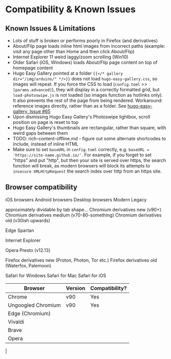 # Compatibility & Known Issues

## Known Issues & Limitations
- Lots of stuff is broken or performs poorly in Firefox (and derivatives)
- About/Flip page loads inline html images from incorrect paths (example: visit any page other than Home and then click About/Flip)
- Internet Explorer 11 weird laggy/zoom scrolling (Win10)
- Older Safari (iOS, Windows) loads About/Flip page content on top of homepage content
- Hugo Easy Gallery pointed at a folder `{{</* gallery dir="/img/arduino/" */>}}` does not load `hugo-easy-gallery.css`, so images will repeat. If you force the CSS to load (`config.toml` >> `[params.advanced]`), they will display in a correctly formatted grid, but `load-photoswipe.js` is not loaded (so images function as hotlinks only). It also prevents the rest of the page from being rendered. Workaround: reference images directly, rather than as a folder. See [hugo-easy-gallery, Issue #65](https://github.com/liwenyip/hugo-easy-gallery/issues/65)
- Upon dismissing Hugo Easy Gallery's Photoswipe lightbox, scroll position on page is reset to top
- Hugo Easy Gallery's thumbnails are rectangular, rather than square, with weird gaps between them
- TODO: rich-content-offline.md - figure out some alternate shortcodes to include, instead of inline HTML 
- Make sure to set `baseURL` in `config.toml` correctly, e.g. `baseURL = 'https://site-name.github.io/'`. For example, if you forget to set "https" and put "http", but then your site is served over https, the search function will break, as modern browsers will block its attempts to `insecure XMLHttpRequest` the search index over http from an https site.

## Browser compatibility

iOS browsers
Android browsers
Desktop browsers
Modern
Legacy

approximately dividable by tab shape...
Chromium derivatives new (v90+)
Chromium derivatives medium (v70-80-something)
Chromium derivatives old (v30ish upwards)

Edge Spartan

Internet Explorer

Opera Presto (v12.13)

Firefox derivatives new (Proton, Photon, Tor etc.)
Firefox derivatives old (Waterfox, Palemoon)

Safari for Windows
Safari for Mac 
Safari for iOS



| Browser | Version | Compatibility? |
| --- | --- | --- |
| Chrome | v90 | Yes |
| Ungoogled Chromium | v90 | Yes |
| Edge (Chromium) | 
| Vivaldi |
| Brave |
| Opera |
|
